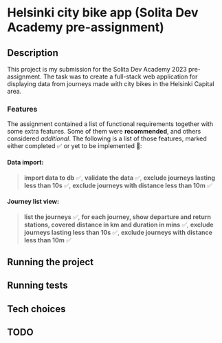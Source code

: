 # Helsinki city bike app (Solita Dev Academy pre-assignment)

## Description

This project is my submission for the Solita Dev Academy 2023 pre-assignment. The task was to create a full-stack web application for displaying data from journeys made with city bikes in the Helsinki Capital area.

### Features

The assignment contained a list of functional requirements together with some extra features. Some of them were **recommended**, and others considered _additional_. The following is a list of those features, marked either completed :white_check_mark: or yet to be implemented :round_pushpin::

#### Data import: 
> **import data to db** :white_check_mark:, **validate the data** :white_check_mark:, **exclude journeys lasting less than 10s** :white_check_mark:, **exclude journeys with distance less than 10m** :white_check_mark:

#### Journey list view: 
> **list the journeys** :white_check_mark:, **for each journey, show departure and return stations, covered distance in km and duration in mins** :white_check_mark:, **exclude journeys lasting less than 10s** :white_check_mark:, **exclude journeys with distance less than 10m** :white_check_mark:

## Running the project

## Running tests

## Tech choices

## TODO
